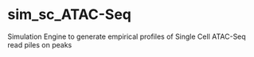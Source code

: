 # sim_sc_ATAC-Seq
Simulation Engine to generate empirical profiles of Single Cell ATAC-Seq read piles on peaks
